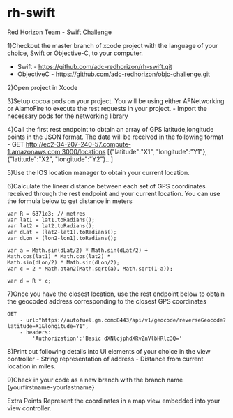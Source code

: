 # rh-swift
Red Horizon Team - Swift Challenge

1)Checkout the master branch of xcode project with the language of your choice, Swift or Objective-C, to your computer.
 - Swift  - https://github.com/adc-redhorizon/rh-swift.git
 - ObjectiveC - https://github.com/adc-redhorizon/objc-challenge.git

2)Open project in Xcode

3)Setup cocoa pods on your project. You will be using either AFNetworking or AlamoFire to execute the rest requests in your project. 
    - Import the necessary pods for the networking library

4)Call the first rest endpoint to obtain an array of GPS latitude,longitude points in the JSON format. The data will be received in the following format
    - GET http://ec2-34-207-240-57.compute-1.amazonaws.com:3000/locations
    [{"latitude":"X1", "longitude":"Y1"}, {"latitude":"X2", "longitude":"Y2"}...]

5)Use the IOS location manager to obtain your current location.

6)Calculate the linear distance between each set of GPS coordinates received through the rest endpoint and your current location. You can use the formula below to get distance in meters


    var R = 6371e3; // metres
    var lat1 = lat1.toRadians();
    var lat2 = lat2.toRadians();
    var dLat = (lat2-lat1).toRadians();
    var dLon = (lon2-lon1).toRadians();

    var a = Math.sin(dLat/2) * Math.sin(dLat/2) +
    Math.cos(lat1) * Math.cos(lat2) *
    Math.sin(dLon/2) * Math.sin(dLon/2);
    var c = 2 * Math.atan2(Math.sqrt(a), Math.sqrt(1-a));

    var d = R * c;


7)Once you have the closest location, use the rest endpoint below to obtain the geocoded address corresponding to the closest GPS coordinates
    
    GET
        - url:"https://autofuel.gm.com:8443/api/v1/geocode/reverseGeocode?latitude=X1&longitude=Y1",
        - headers:
            'Authorization':'Basic dXNlcjphdXRvZnVlbHRlc3Q='


8)Print out following details into UI elements of your choice in the view controller
    - String representation of address
    - Distance from current location in miles.

9)Check in your code as a new branch with the branch name {yourfirstname-yourlastname}

Extra Points
Represent the coordinates in a map view embedded into your view controller.
